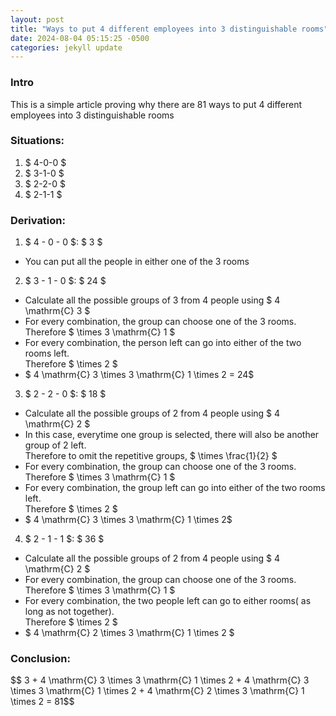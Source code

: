 ```yaml
---
layout: post
title: "Ways to put 4 different employees into 3 distinguishable rooms"
date: 2024-08-04 05:15:25 -0500
categories: jekyll update
---
```


### Intro
This is a simple article proving why there are 81 ways to put 4 different employees into 3 distinguishable rooms

### Situations:
1. \$ 4-0-0 \$
2. \$ 3-1-0 \$
3. \$ 2-2-0 \$
4. \$ 2-1-1 \$

### Derivation:
1. \$ 4 - 0 - 0 \$: \$ 3 \$
* You can put all the people in either one of the 3 rooms

2. \$ 3 - 1 - 0 \$: \$ 24 \$
* Calculate all the possible groups of 3 from 4 people using \$ 4 \mathrm{C} 3 \$
* For every combination, the group can choose one of the 3 rooms.  
Therefore \$ \times 3 \mathrm{C} 1 \$
* For every combination, the person left can go into either of the two rooms left.  
Therefore \$ \times 2 \$
* \$ 4 \mathrm{C} 3 \times 3 \mathrm{C} 1 \times 2 = 24\$

3. \$ 2 - 2 - 0 \$: \$ 18 \$
* Calculate all the possible groups of 2 from 4 people using \$ 4 \mathrm{C} 2 \$
* In this case, everytime one group is selected, there will also be another group of 2 left.  
Therefore to omit the repetitive groups, \$ \times \frac{1}{2} \$
* For every combination, the group can choose one of the 3 rooms.  
Therefore \$ \times 3 \mathrm{C} 1 \$
* For every combination, the group left can go into either of the two rooms left.  
Therefore \$ \times 2 \$
* \$ 4 \mathrm{C} 3 \times 3 \mathrm{C} 1 \times 2\$

4. \$ 2 - 1 - 1 \$: \$ 36 \$
* Calculate all the possible groups of 2 from 4 people using \$ 4 \mathrm{C} 2 \$
* For every combination, the group can choose one of the 3 rooms.
Therefore \$ \times 3 \mathrm{C} 1 \$  
* For every combination, the two people left can go to either rooms( as long as not together).  
Therefore \$ \times 2 \$
* \$ 4 \mathrm{C} 2 \times 3 \mathrm{C} 1 \times 2 \$

### Conclusion:
\$$ 3 + 4 \mathrm{C} 3 \times 3 \mathrm{C} 1 \times 2 + 4 \mathrm{C} 3 \times 3 \mathrm{C} 1 \times 2 + 4 \mathrm{C} 2 \times 3 \mathrm{C} 1 \times 2 = 81\$$
